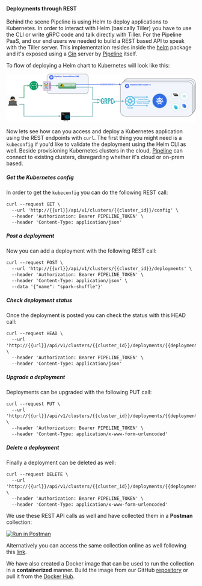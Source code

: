 #### Deployments through REST

Behind the scene Pipeline is using Helm to deploy applications to Kubernetes. In order to interact with Helm (basically Tiller) you have to use the CLI or write gRPC code and talk directly with Tiller. For the Pipeline PaaS, and our end users we needed to build a REST based API to speak with the Tiller server. This implementation resides inside the [helm](https://github.com/banzaicloud/pipeline/tree/master/helm) package and it's exposed using a [Gin](https://github.com/gin-gonic/gin) server by [Pipeline](https://github.com/banzaicloud/pipeline) itself.

To flow of deploying a Helm chart to Kubernetes will look like this:

![](https://raw.githubusercontent.com/banzaicloud/pipeline/master/docs/images/tiller-rest-flow.png)

Now lets see how can you access and deploy a Kubernetes application using the REST endpoints with `curl`. The first thing you might need is a `kubeconfig` if you'd like to validate the deployment using the Helm CLI as well. Beside provisioning Kubernetes clusters in the cloud, [Pipeline](https://github.com/banzaicloud/pipeline) can connect to existing clusters, disregarding whether it's cloud or on-prem based. 

##### Get the Kubernetes config

In order to get the `kubeconfig` you can do the following REST call:

```
curl --request GET \
  --url 'http://{{url}}/api/v1/clusters/{{cluster_id}}/config' \
  --header 'Authorization: Bearer PIPELINE_TOKEN' \
  --header 'Content-Type: application/json'
```

##### Post a deployment

Now you can add a deployment with the following REST call:

```
curl --request POST \
  --url 'http://{{url}}/api/v1/clusters/{{cluster_id}}/deployments' \
  --header 'Authorization: Bearer PIPELINE_TOKEN' \
  --header 'Content-Type: application/json' \
  --data '{"name": "spark-shuffle"}'
```
##### Check deployment status

Once the deployment is posted you can check the status with this HEAD call:

```
curl --request HEAD \
  --url 'http://{{url}}/api/v1/clusters/{{cluster_id}}/deployments/{{deployment_name}}' \
  --header 'Authorization: Bearer PIPELINE_TOKEN' \
  --header 'Content-Type: application/json'
```
##### Upgrade a deployment

Deployments can be upgraded with the following PUT call:

```
curl --request PUT \
  --url 'http://{{url}}/api/v1/clusters/{{cluster_id}}/deployments/{{deployment_name}}' \
  --header 'Authorization: Bearer PIPELINE_TOKEN' \
  --header 'Content-Type: application/x-www-form-urlencoded'
```

##### Delete a deployment

Finally a deployment can be deleted as well:

```
curl --request DELETE \
  --url 'http://{{url}}/api/v1/clusters/{{cluster_id}}/deployments/{{deployment_name}}' \
  --header 'Authorization: Bearer PIPELINE_TOKEN' \
  --header 'Content-Type: application/x-www-form-urlencoded'
```

We use these REST API calls as well and have collected them in a **Postman** collection:

[![Run in Postman](https://run.pstmn.io/button.svg)](https://www.getpostman.com/collections/56684ef61ee236e8f30d)

Alternatively you can access the same collection online as well following this [link](https://documenter.getpostman.com/view/3197144/end2end-test-v020/7TDmb19#intro).

We have also created a Docker image that can be used to run the collection in a **containerized**  manner. Build the image from our GitHub [repository](https://github.com/banzaicloud/dockerized-newman) or pull it from the [Docker Hub](https://hub.docker.com/r/banzaicloud/dockerized-newman/).
